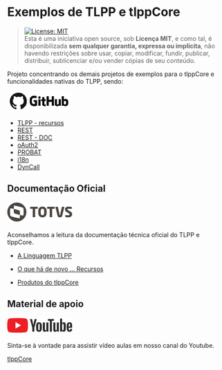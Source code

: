 # Exemplos de TLPP e tlppCore

> [![License: MIT](https://img.shields.io/badge/License-MIT-yellow.svg)](https://opensource.org/licenses/MIT)<br>Esta é uma iniciativa open source, sob **Licença MIT**, e como tal, é disponibilizada **sem qualquer garantia, expressa ou implícita**, não havendo restrições sobre usar, copiar, modificar, fundir, publicar, distribuir, sublicenciar e/ou vender cópias de seu conteúdo.

Projeto concentrando os demais projetos de exemplos para o tlppCore e funcionalidades nativas do TLPP, sendo:

![GitHub](github-logo.png)

* [TLPP - recursos](https://github.com/totvs/tlpp-core-resources)
* [REST](https://github.com/totvs/tlpp-sample-rest)
* [REST - DOC](https://github.com/totvs/tlpp-sample-rest-documentation)
* [oAuth2](https://github.com/totvs/tlpp-oAuth2)
* [PROBAT](https://github.com/totvs/tlpp-probat-samples)
* [i18n](https://github.com/totvs/tlpp-i18n-samples)
* [DynCall](https://github.com/totvs/tlpp-dyncall-samples)


## Documentação Oficial

#### ![TOTVS TDN](logo-totvs.png)

Aconselhamos a leitura da documentação técnica oficial do TLPP e tlppCore.

* [A Linguagem TLPP](https://tdn.totvs.com/pages/viewpage.action?pageId=334340072)

* [O que há de novo ... Recursos](https://tdn.totvs.com/pages/viewpage.action?pageId=619741219)

* [Produtos do tlppCore](https://tdn.totvs.com/display/tec/Produtos+do+tlppCore)


## Material de apoio

#### ![Canal Youtube](youtube.png)

Sinta-se à vontade para assistir vídeo aulas em nosso canal do Youtube.

[tlppCore](https://www.youtube.com/@tlppcore5646)
